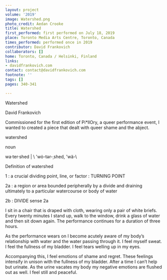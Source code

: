 ```yaml
---
layout: project
volume: '2019'
image: Watershed.png
photo_credit: Aedan Crooke
title: Watershed
first_performed: first performed on July 18, 2019
place: Toronto Media Arts Centre, Toronto, Canada
times_performed: performed once in 2019
contributor: David Frankovich
collaborators: []
home: Toronto, Canada / Helsinki, Finland
links:
- davidfrankovich.com
contact: contact@davidfrankovich.com
footnote: ''
tags: []
pages: 340-341

---
```


Watershed

David Frankovich

Commissioned for the first edition of Pi*llOry, a queer performance event, I wanted to created a piece that dealt with queer shame and the abject.

watershed

noun

wa·ter·shed | \ 'wȯ-tər-ˌshed, 'wä-\

Definition of watershed

1 : a crucial dividing point, line, or factor : TURNING POINT

2a : a region or area bounded peripherally by a divide and draining ultimately to a particular watercourse or body of water

2b : DIVIDE sense 2a

I sit in a chair that is draped with cloth, wearing only a pair of white briefs. Every twenty minutes I stand up, walk to the window, drink a glass of water and then sit down again. The performance continues for a duration of three hours.

As the performance wears on I become acutely aware of my body’s relationship with water and the water passing through it. I feel myself sweat. I feel the fullness of my bladder. I feel tears welling up in my eyes.

Accompanying this, I feel emotions of shame and regret. These feelings intensify in unison with the fullness of my bladder. After a time I can’t help but urinate. As the urine vacates my body my negative emotions are flushed out as well. I feel still and peaceful.
